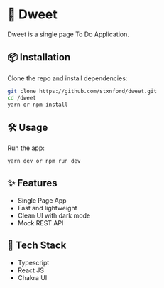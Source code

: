# 🚀 Dweet

Dweet is a single page To Do Application.

## 📦 Installation

Clone the repo and install dependencies:

```bash
git clone https://github.com/stxnford/dweet.git
cd /dweet
yarn or npm install
```

## 🛠 Usage

Run the app:

```bash
yarn dev or npm run dev
```

## ✨ Features

- Single Page App
- Fast and lightweight
- Clean UI with dark mode
- Mock REST API

## 🧰 Tech Stack

- Typescript
- React JS
- Chakra UI
